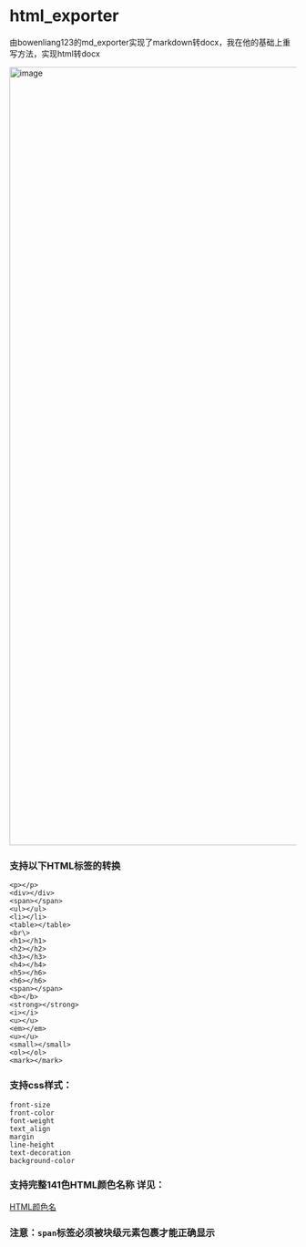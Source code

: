 # html_exporter
由bowenliang123的md_exporter实现了markdown转docx，我在他的基础上重写方法，实现html转docx
<p><img width="1366" alt="image" src="https://github.com/user-attachments/assets/10380232-f855-4b1d-9dd9-4e0f5e9df9aa" /></p>


<h3>支持以下HTML标签的转换</h3>

```
<p></p>
<div></div>
<span></span>
<ul></ul>
<li></li>
<table></table>
<br\>
<h1></h1>
<h2></h2>
<h3></h3>
<h4></h4>
<h5></h6>
<h6></h6>
<span></span>
<b></b>
<strong></strong>
<i></i>
<u></u>
<em></em>
<u></u>
<small></small>
<ol></ol>
<mark></mark>
```
<h3>支持css样式：</h3>

```
front-size
front-color
font-weight
text_align
margin
line-height
text-decoration
background-color
```
<h3>支持完整141色HTML颜色名称 详见：</h3>
<a href='https://www.runoob.com/tags/html-colorname.html'>HTML颜色名</a>
<h3>注意：<code>span</code>标签必须被块级元素包裹才能正确显示</h3>
